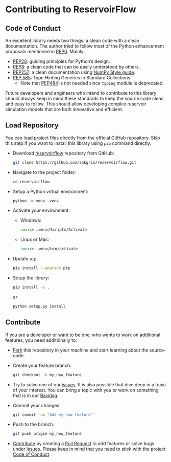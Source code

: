 # Contributing to ReservoirFlow

## Code of Conduct

An excellent library needs two things: a clean code with a clean documentation. The author tried to follow most of the Python enhancement proposals mentioned in [PEP0](https://peps.python.org/pep-0000/). Mainly:

- [PEP20](https://peps.python.org/pep-0020/): guiding principles for Python’s design.
- [PEP8](https://peps.python.org/pep-0008/): a clean code that can be easily understood by others.
- [PEP257](https://peps.python.org/pep-0257/): a clean documentation using [NumPy Style guide](https://numpydoc.readthedocs.io/en/latest/format.html).
- [PEP 585](https://peps.python.org/pep-0585/): Type Hinting Generics In Standard Collections.
  - Note that [PEP484](https://peps.python.org/pep-0484/) is not needed since `typing` module is deprecated.

Future developers and engineers who intend to contribute to this library should always keep in mind these standards to keep the source code clean and easy to follow. This should allow developing complex reservoir simulation models that are both innovative and efficient.

## Load Repository

You can load project files directly from the official GitHub repository. Skip this step if you want to install this library using `pip` command directly.

- Download [reservoirflow](https://github.com/zakgrin/reservoirflow) repository from GitHub:

    ```bash
    git clone https://github.com/zakgrin/reservoirflow.git
    ```

- Navigate to the project folder:

    ```bash
    cd reservoirflow
    ```

- Setup a Python virtual environment:

    ```bash
    python -m venv .venv
    ```

- Activate your environment:

  - Windows:

      ```bash
      source .venv/Scripts/Activate
      ```

  - Linux or Mac:

      ```bash
      source .venv/bin/activate
      ```

- Update `pip`:

    ```bash
    pip install --upgrade pip
    ```

- Setup the library:

    ```bash
    pip install -e .
    ```

    or

    ```bash
    python setup.py install
    ```

## Contribute

If you are a developer or want to be one, who wants to work on additional features, you need additionally to:

- [Fork](https://docs.github.com/en/get-started/quickstart/fork-a-repo) this repository in your machine and start learning about the source-code.
- Create your feature branch:

    ```Bash
    git checkout -b my_new_feature
    ```

- Try to solve one of our [issues](https://github.com/zakgrin/reservoirflow/issues). It is also possible that dive deep in a topic of your interest. You can bring a topic with you or work on something that is in our [Backlog](/research_development/backlog/backlog.html).
- Commit your changes:

    ```Bash
    git commit -am "Add my new feature"
    ```

- Push to the branch:

    ```Bash
    git push origin my_new_feature
    ```

- [Contribute](https://docs.github.com/en/get-started/quickstart/contributing-to-projects) by creating a [Pull Request](https://github.com/zakgrin/reservoirflow/pulls) to add features or solve bugs under [Issues](https://github.com/zakgrin/reservoirflow/issues). Please keep in mind that you need to stick with the project [Code of Conduct](#code-of-conduct).
